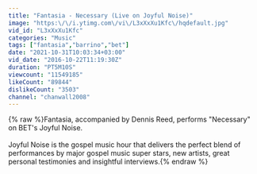 ```yaml
---
title: "Fantasia - Necessary (Live on Joyful Noise)"
image: "https:\/\/i.ytimg.com\/vi\/L3xXxXu1Kfc\/hqdefault.jpg"
vid_id: "L3xXxXu1Kfc"
categories: "Music"
tags: ["fantasia","barrino","bet"]
date: "2021-10-31T10:03:34+03:00"
vid_date: "2016-10-22T11:19:30Z"
duration: "PT5M10S"
viewcount: "11549185"
likeCount: "89844"
dislikeCount: "3503"
channel: "chanwall2008"
---
```

{% raw %}Fantasia, accompanied by Dennis Reed, performs &quot;Necessary&quot; on BET's Joyful Noise.<br /><br />Joyful Noise is the gospel music hour that delivers the perfect blend of performances by major gospel music super stars, new artists, great personal testimonies and insightful interviews.{% endraw %}
